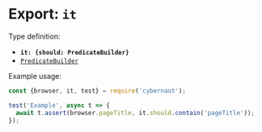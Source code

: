# Export: `it`

Type definition:

* **`it: {should: PredicateBuilder}`**
* [`PredicateBuilder`](../interfaces/predicate-builder.md)

Example usage:

```js
const {browser, it, test} = require('cybernaut');

test('Example', async t => {
  await t.assert(browser.pageTitle, it.should.contain('pageTitle'));
});
```
